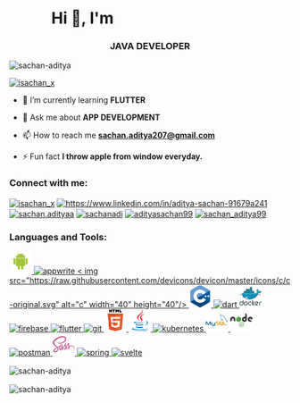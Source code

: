<!DOCTYPE html>
<html lang="en">
<head>
    <meta charset="UTF-8">
    <meta name="viewport" content="width=device-width, initial-scale=1.0">
    <style>
        @keyframes slideIn {
            from {
                transform: translateX(-100%);
                opacity: 0;
            }
            to {
                transform: translateX(0);
                opacity: 1;
            }
        }
        .name {
            opacity: 0;
            animation: slideIn 2s forwards;
            animation-delay: 1s;
        }
    </style>
</head>
<body>

<h1 align="center">Hi 👋, I'm <span class="name">ADITYA SACHAN</span></h1>
<h3 align="center">JAVA DEVELOPER</h3>

<p align="left"> <img src="https://komarev.com/ghpvc/?username=sachan-aditya&label=Profile%20views&color=0e75b6&style=flat" alt="sachan-aditya" /> </p>

<p align="left"> <a href="https://twitter.com/isachan_x" target="blank"><img src="https://img.shields.io/twitter/follow/isachan_x?logo=twitter&style=for-the-badge" alt="isachan_x" /></a> </p>

- 🌱 I’m currently learning **FLUTTER**

- 💬 Ask me about **APP DEVELOPMENT**

- 📫 How to reach me **sachan.aditya207@gmail.com**

- ⚡ Fun fact **I throw apple from window everyday.**

<h3 align="left">Connect with me:</h3>
<p align="left">
<a href="https://twitter.com/isachan_x" target="blank"><img align="center" src="https://raw.githubusercontent.com/rahuldkjain/github-profile-readme-generator/master/src/images/icons/Social/twitter.svg" alt="isachan_x" height="30" width="40" /></a>
<a href="https://linkedin.com/in/https://www.linkedin.com/in/aditya-sachan-91679a241" target="blank"><img align="center" src="https://raw.githubusercontent.com/rahuldkjain/github-profile-readme-generator/master/src/images/icons/Social/linked-in-alt.svg" alt="https://www.linkedin.com/in/aditya-sachan-91679a241" height="30" width="40" /></a>
<a href="https://instagram.com/sachan.adityaa" target="blank"><img align="center" src="https://raw.githubusercontent.com/rahuldkjain/github-profile-readme-generator/master/src/images/icons/Social/instagram.svg" alt="sachan.adityaa" height="30" width="40" /></a>
<a href="https://dribbble.com/sachanadi" target="blank"><img align="center" src="https://raw.githubusercontent.com/rahuldkjain/github-profile-readme-generator/master/src/images/icons/Social/dribbble.svg" alt="sachanadi" height="30" width="40" /></a>
<a href="https://www.codechef.com/users/adityasachan99" target="blank"><img align="center" src="https://cdn.jsdelivr.net/npm/simple-icons@3.1.0/icons/codechef.svg" alt="adityasachan99" height="30" width="40" /></a>
<a href="https://www.leetcode.com/sachan_aditya99" target="blank"><img align="center" src="https://raw.githubusercontent.com/rahuldkjain/github-profile-readme-generator/master/src/images/icons/Social/leet-code.svg" alt="sachan_aditya99" height="30" width="40" /></a>
</p>

<h3 align="left">Languages and Tools:</h3>
<p align="left"> 
<a href="https://developer.android.com" target="_blank" rel="noreferrer"> <img src="https://raw.githubusercontent.com/devicons/devicon/master/icons/android/android-original-wordmark.svg" alt="android" width="40" height="40"/> </a> 
<a href="https://appwrite.io" target="_blank" rel="noreferrer"> <img src="https://www.vectorlogo.zone/logos/appwriteio/appwriteio-icon.svg" alt="appwrite" width="40" height="40"/> </a> 
<a href="https://www.cprogramming.com/" target="_blank" rel="noreferrer"> < img src="https://raw.githubusercontent.com/devicons/devicon/master/icons/c/c-original.svg" alt="c" width="40" height="40"/> </a> 
<a href="https://www.w3schools.com/cpp/" target="_blank" rel="noreferrer"> <img src="https://raw.githubusercontent.com/devicons/devicon/master/icons/cplusplus/cplusplus-original.svg" alt="cplusplus" width="40" height="40"/> </a> 
<a href="https://dart.dev" target="_blank" rel="noreferrer"> <img src="https://www.vectorlogo.zone/logos/dartlang/dartlang-icon.svg" alt="dart" width="40" height="40"/> </a> 
<a href="https://www.docker.com/" target="_blank" rel="noreferrer"> <img src="https://raw.githubusercontent.com/devicons/devicon/master/icons/docker/docker-original-wordmark.svg" alt="docker" width="40" height="40"/> </a> 
<a href="https://firebase.google.com/" target="_blank" rel="noreferrer"> <img src="https://www.vectorlogo.zone/logos/firebase/firebase-icon.svg" alt="firebase" width="40" height="40"/> </a> 
<a href="https://flutter.dev" target="_blank" rel="noreferrer"> <img src="https://www.vectorlogo.zone/logos/flutterio/flutterio-icon.svg" alt="flutter" width="40" height="40"/> </a> 
<a href="https://git-scm.com/" target="_blank" rel="noreferrer"> <img src="https://www.vectorlogo.zone/logos/git-scm/git-scm-icon.svg" alt="git" width="40" height="40"/> </a> 
<a href="https://www.w3.org/html/" target="_blank" rel="noreferrer"> <img src="https://raw.githubusercontent.com/devicons/devicon/master/icons/html5/html5-original-wordmark.svg" alt="html5" width="40" height="40"/> </a> 
<a href="https://www.java.com" target="_blank" rel="noreferrer"> <img src="https://raw.githubusercontent.com/devicons/devicon/master/icons/java/java-original.svg" alt="java" width="40" height="40"/> </a> 
<a href="https://kubernetes.io" target="_blank" rel="noreferrer"> <img src="https://www.vectorlogo.zone/logos/kubernetes/kubernetes-icon.svg" alt="kubernetes" width="40" height="40"/> </a> 
<a href="https://www.mysql.com/" target="_blank" rel="noreferrer"> <img src="https://raw.githubusercontent.com/devicons/devicon/master/icons/mysql/mysql-original-wordmark.svg" alt="mysql" width="40" height="40"/> </a> 
<a href="https://nodejs.org" target="_blank" rel="noreferrer"> <img src="https://raw.githubusercontent.com/devicons/devicon/master/icons/nodejs/nodejs-original-wordmark.svg" alt="nodejs" width="40" height="40"/> </a> 
<a href="https://postman.com" target="_blank" rel="noreferrer"> <img src="https://www.vectorlogo.zone/logos/getpostman/getpostman-icon.svg" alt="postman" width="40" height="40"/> </a> 
<a href="https://sass-lang.com" target="_blank" rel="noreferrer"> <img src="https://raw.githubusercontent.com/devicons/devicon/master/icons/sass/sass-original.svg" alt="sass" width="40" height="40"/> </a> 
<a href="https://spring.io/" target="_blank" rel="noreferrer"> <img src="https://www.vectorlogo.zone/logos/springio/springio-icon.svg" alt="spring" width="40" height="40"/> </a> 
<a href="https://svelte.dev" target="_blank" rel="noreferrer"> <img src="https://upload.wikimedia.org/wikipedia/commons/1/1b/Svelte_Logo.svg" alt="svelte" width="40" height="40"/> </a> 
</p>

<p><img align="center" src="https://github-readme-stats.vercel.app/api/top-langs?username=sachan-aditya&show_icons=true&locale=en&layout=compact" alt="sachan-aditya" /></p>

<p><img align="center" src="https://github-readme-streak-stats.herokuapp.com/?user=sachan-aditya&" alt="sachan-aditya" /></p>

</body>
</html>
